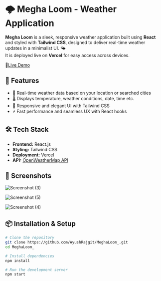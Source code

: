 # 🌩️ Megha Loom - Weather Application

**Megha Loom** is a sleek, responsive weather application built using **React** and styled with **Tailwind CSS**, designed to deliver real-time weather updates in a minimalist UI. 🌤️  
It is deployed live on **Vercel** for easy access across devices.

🔗[Live Demo]([https://vlc-media-player-coral.vercel.app/](https://megha-loom.vercel.app/)) 


## 🚀 Features
- 📍 Real-time weather data based on your location or searched cities
- 🌡️ Displays temperature, weather conditions, date, time etc.
- 🎨 Responsive and elegant UI with Tailwind CSS
- ⚡ Fast performance and seamless UX with React hooks
  

## 🛠️ Tech Stack
- **Frontend:** React.js
- **Styling:** Tailwind CSS
- **Deployment:** Vercel
- **API:** [OpenWeatherMap API](https://openweathermap.org/api)
  

## 📸 Screenshots
![Screenshot (3)](https://github.com/user-attachments/assets/48b5c9ca-7b6b-4304-a8c6-5ca70f3d2b8a)

![Screenshot (5)](https://github.com/user-attachments/assets/187f3e21-4872-46da-a271-39c6b07b171b)

![Screenshot (4)](https://github.com/user-attachments/assets/909f15b4-33a8-4c6a-9a4a-353976f4d5ce)


## 📦 Installation & Setup
```bash
# Clone the repository
git clone https://github.com/AyushRajgit/MeghaLoom_.git
cd MeghaLoom_

# Install dependencies
npm install

# Run the development server
npm start

